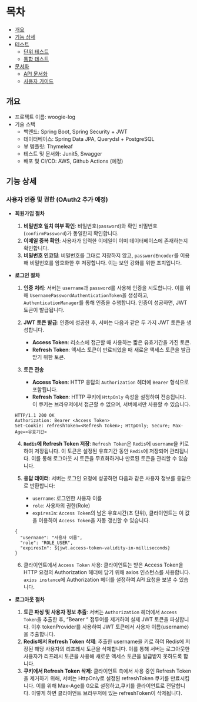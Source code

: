 # 목차

- [개요](#개요)
- [기능 상세](#기능-상세)
- [테스트](#테스트)
  - [단위 테스트](#단위-테스트)
  - [통합 테스트](#통합-테스트)
- [문서화](#문서화)
  - [API 문서화](#api-문서화)
  - [사용자 가이드](#사용자-가이드)

## 개요

- 프로젝트 이름: woogie-log
- 기술 스택
  - 백엔드: Spring Boot, Spring Security + JWT
  - 데이터베이스: Spring Data JPA, Querydsl + PostgreSQL
  - 뷰 템플릿: Thymeleaf
  - 테스트 및 문서화: Junit5, Swagger
  - 배포 및 CI/CD: AWS, Github Actions (예정)

## 기능 상세

### 사용자 인증 및 권한 (OAuth2 추가 예정)

- **회원가입 절차**

  1. **비밀번호 일치 여부 확인**: 비밀번호(`password`)와 확인 비밀번호(`confirmPassword`)가 동일한지 확인합니다.
  2. **이메일 중복 확인**: 사용자가 입력한 이메일이 이미 데이터베이스에 존재하는지 확인합니다.
  3. **비밀번호 인코딩**: 비밀번호를 그대로 저장하지 않고, `passwordEncoder`를 이용해 비밀번호를 암호화한 후 저장합니다. 이는 보안 강화를 위한 조치입니다.

- **로그인 절차**

    1. **인증 처리**: 서버는 `username`과 `password`를 사용해 인증을 시도합니다. 이를 위해 `UsernamePasswordAuthenticationToken`을 생성하고, `AuthenticationManager`를 통해
       인증을 수행합니다. 인증이 성공하면, JWT 토큰이 발급됩니다.

  2. **JWT 토큰 발급**: 인증에 성공한 후, 서버는 다음과 같은 두 가지 JWT 토큰을 생성합니다.

      - **Access Token**: 리소스에 접근할 때 사용하는 짧은 유효기간을 가진 토큰.
      - **Refresh Token**: 액세스 토큰이 만료되었을 때 새로운 액세스 토큰을 발급받기 위한 토큰.

  3. **토큰 전송**

      - **Access Token**: HTTP 응답의 `Authorization` 헤더에 `Bearer` 형식으로 포함됩니다.
      - **Refresh Token**: HTTP 쿠키에 `HttpOnly` 속성을 설정하여 전송됩니다. 이 쿠키는 브라우저에서 접근할 수 없으며, 서버에서만 사용할 수 있습니다.

  ```http
  HTTP/1.1 200 OK
  Authorization: Bearer <Access Token>
  Set-Cookie: refreshToken=<Refresh Token>; HttpOnly; Secure; Max-Age=<유효기간>
  ```

  4. **`Redis`에 Refresh Token 저장**: `Refresh Token`은 `Redis`에 `username`을 키로 하여 저장됩니다. 이 토큰은 설정된 유효기간 동안 `Redis`에 저장되어 관리됩니다. 이를 통해 로그아웃 시
     토큰을 무효화하거나 만료된 토큰을 관리할 수 있습니다.

  5. **응답 데이터**: 서버는 로그인 요청에 성공하면 다음과 같은 사용자 정보를 응답으로 반환합니다:

      - `username`: 로그인한 사용자 이름
      - `role`: 사용자의 권한(Role)
      - `expiresIn`: `Access Token`의 남은 유효시간(초 단위), 클라이언트는 이 값을 이용하여 `Access Token`을 자동 갱신할 수 있습니다.

  ```
  {
    "username": "사용자 이름",
    "role": "ROLE_USER",
    "expiresIn": ${jwt.access-token-validity-in-milliseconds}
  }
  ```

    6. 클라이언트에서 `Access Token` 사용: 클라이언트는 받은 Access Token을 HTTP 요청의 Authorization 헤더에 담기 위해 axios 인스턴스를 사용합니다. `axios instance`에
       Authorization
     헤더를 설정하여 API 요청을 보낼 수 있습니다.

- **로그아웃 절차**

    1. **토큰 파싱 및 사용자 정보 추출**: 서버는 `Authorization` 헤더에서 `Access Token`을 추출한 후, “Bearer “ 접두어를 제거하여 실제 JWT 토큰을 파싱합니다. 이후 tokenProvider를 사용하여
       JWT
     토큰에서 사용자 이름(username)을 추출합니다.
    2. **Redis에서 Refresh Token 삭제**: 추출한 username을 키로 하여 Redis에 저장된 해당 사용자의 리프레시 토큰을 삭제합니다. 이를 통해 서버는 로그아웃한 사용자가 리프레시 토큰을 사용해 새로운 액세스 토큰을
       발급받지 못하도록 합니다.
    3. **쿠키에서 Refresh Token 삭제**: 클라이언트 측에서 사용 중인 Refresh Token을 제거하기 위해, 서버는 HttpOnly로 설정된 refreshToken 쿠키를 만료시킵니다. 이를 위해 Max-Age를 0으로
       설정하고,쿠키를 클라이언트로 전달합니다. 이렇게 하면 클라이언트 브라우저에 있는 refreshToken이 삭제됩니다.

  <!--

### 게시글 관리

- 게시글 등록

  - 비동기 처리

    - 이미지나 동영상 업로드 후 썸네일을 생성하거나 외부 API 호출이 필요한 작업을 Kafka를 통해 비동기적으로 처리할 수 있습니다.

    - 사용 예시:  
      사용자가 블로그에 이미지를 업로드하면, 이를 Kafka로 전송하고 백그라운드에서 썸네일을 생성하는 작업을 처리합니다.
      Kafka에 저장된 메시지를 처리하는 소비자는 작업이 완료되면 결과를 데이터베이스에 저장하거나 사용자에게 알림을 보낼 수 있습니다.

- 게시글 조회
  - 게시글의 수가 많아지는 경우 처리
  - 필터링
  - 검색 기능
  - markdown 에디터를 이용해서 markdown preview 제공
- 게시글 수정
- 게시글 삭제

### 마이페이지

- 프로필 이미지 추가
- 댓글 알림 설정
- 회원 탈퇴

- [ ] 게시글 목록 필터링(내 글 모아보기), 검색 기능 추가
- [ ] 회원 권한 추가, velog 글 크롤링 작업
- [ ] 웹소켓 적용

## 테스트

- Repository -> Service -> Controller -> Integration Test
- Jacoco 적용

## 문서화

- Spring Rest docs + Swagger

-->
